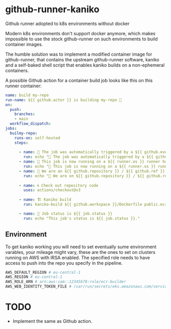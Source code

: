 # github-runner-kaniko
Github runner adopted to k8s environments without docker

Modern k8s environments don't support docker anymore, which makes impossible to use the stock github-runner on such environments to build container images.

The humble solution was to implement a modified container image for github-runner, that contains the upstream github-runner software, kaniko and a self-baked shell script that enables kaniko builds on a non-ephemeral containers.

A possible Github action for a container build job looks like this on this runner container:

```yaml
name: build my-repo
run-name: ${{ github.actor }} is building my-repo 🚀
on:
  push:
    branches:
    - main
  workflow_dispatch:
jobs:
  builmy-repo:
    runs-on: self-hosted
    steps:
      
      - name: 🎉 The job was automatically triggered by a ${{ github.event_name }} event.
        run: echo "🎉 The job was automatically triggered by a ${{ github.event_name }} event."
      - name: 🐧 This job is now running on a ${{ runner.os }} runner hosted in by you!
        run: echo "🐧 This job is now running on a ${{ runner.os }} runner hosted by you!"
      - name: 🔎 We are on ${{ github.repository }} / ${{ github.ref }} / ${{ github.sha }}.
        run: echo "🔎 We are on ${{ github.repository }} / ${{ github.ref }} / ${{ github.sha }}."
      
      - name: 🌀 Check out repository code
        uses: actions/checkout@v3
      
      - name: 🏗️ Kaniko build
        run: kaniko-build ${{ github.workspace }}/Dockerfile public.ecr.aws/my-registry/my-service:latest

      - name: 🌛 Job status is ${{ job.status }}
        run: echo "This job's status is ${{ job.status }}."
```


## Environment

To get kaniko working you will need to set eventually sume environment varables, your mileage might vary, these are the ones to set on clusters running on AWS with IRSA enabled. The specified role needs to have access to push into the repo you specify in the pipeline.

```bash
AWS_DEFAULT_REGION # eu-central-1
AWS_REGION # eu-central-1
AWS_ROLE_ARN # arn:aws:iam::12345678:role/ecr-builder
AWS_WEB_IDENTITY_TOKEN_FILE # /var/run/secrets/eks.amazonaws.com/serviceaccount/token
```

# TODO 

- Implement the same as Github action.
 

